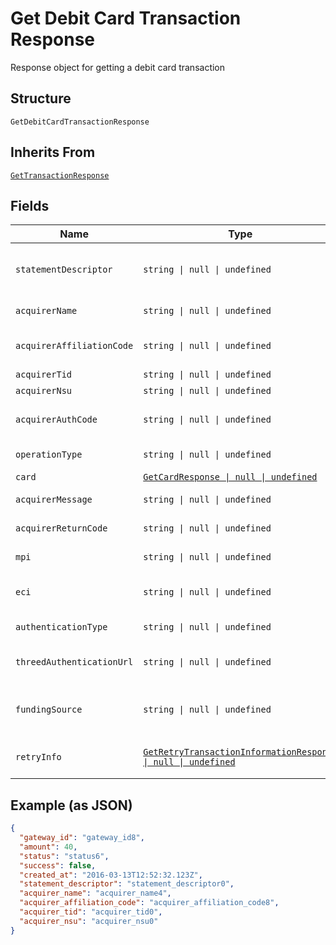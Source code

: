 
# Get Debit Card Transaction Response

Response object for getting a debit card transaction

## Structure

`GetDebitCardTransactionResponse`

## Inherits From

[`GetTransactionResponse`](../../doc/models/get-transaction-response.md)

## Fields

| Name | Type | Tags | Description |
|  --- | --- | --- | --- |
| `statementDescriptor` | `string \| null \| undefined` | Optional | Text that will appear on the debit card's statement |
| `acquirerName` | `string \| null \| undefined` | Optional | Acquirer name |
| `acquirerAffiliationCode` | `string \| null \| undefined` | Optional | Aquirer affiliation code |
| `acquirerTid` | `string \| null \| undefined` | Optional | Acquirer TID |
| `acquirerNsu` | `string \| null \| undefined` | Optional | Acquirer NSU |
| `acquirerAuthCode` | `string \| null \| undefined` | Optional | Acquirer authorization code |
| `operationType` | `string \| null \| undefined` | Optional | Operation type |
| `card` | [`GetCardResponse \| null \| undefined`](../../doc/models/get-card-response.md) | Optional | Card data |
| `acquirerMessage` | `string \| null \| undefined` | Optional | Acquirer message |
| `acquirerReturnCode` | `string \| null \| undefined` | Optional | Acquirer Return Code |
| `mpi` | `string \| null \| undefined` | Optional | Merchant Plugin |
| `eci` | `string \| null \| undefined` | Optional | Electronic Commerce Indicator (ECI) |
| `authenticationType` | `string \| null \| undefined` | Optional | Authentication type |
| `threedAuthenticationUrl` | `string \| null \| undefined` | Optional | 3D-S Authentication Url |
| `fundingSource` | `string \| null \| undefined` | Optional | Identify when a card is prepaid, credit or debit. |
| `retryInfo` | [`GetRetryTransactionInformationResponse \| null \| undefined`](../../doc/models/get-retry-transaction-information-response.md) | Optional | Retry transaction information |

## Example (as JSON)

```json
{
  "gateway_id": "gateway_id8",
  "amount": 40,
  "status": "status6",
  "success": false,
  "created_at": "2016-03-13T12:52:32.123Z",
  "statement_descriptor": "statement_descriptor0",
  "acquirer_name": "acquirer_name4",
  "acquirer_affiliation_code": "acquirer_affiliation_code8",
  "acquirer_tid": "acquirer_tid0",
  "acquirer_nsu": "acquirer_nsu0"
}
```

